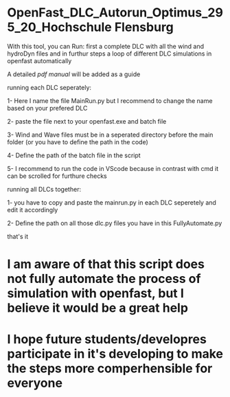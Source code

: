 # OpenFast_DLC_Autorun_Optimus_295_20_Hochschule Flensburg
With this tool, you can Run: first a complete DLC with all the wind and hydroDyn files and in furthur steps a loop of different DLC simulations in openfast automatically

A detailed *pdf manual* will be added as a guide



running each DLC seperately: 

1- Here I name the file MainRun.py but I recommend to change the name based on your prefered DLC

2- paste the file next to your openfast.exe and batch file

3- Wind and Wave files must be in a seperated directory before the main folder (or you have to define the path in the code)

4- Define the path of the batch file in the script

5- I recommend to run the code in VScode because in contrast with cmd it can be scrolled for furthure checks


running all DLCs together:

1- you have to copy and paste the mainrun.py in each DLC seperetely and edit it accordingly

2- Define the path on all those dlc.py files you have in this FullyAutomate.py

that's it

# I am aware of that this script does not fully automate the process of simulation with openfast, but I believe it would be a great help 
# I hope future students/developres participate in it's developing to make the steps more comperhensible for everyone
